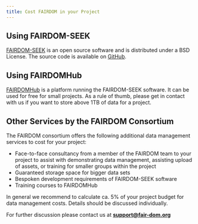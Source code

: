 ```yaml
---
title: Cost FAIRDOM in your Project
---
```


## Using FAIRDOM-SEEK

[FAIRDOM-SEEK](https://seek4science.org) is an open source software and is distributed under a BSD License. The source code is available on [GitHub](https://github.com/seek4science/seek).

## Using FAIRDOMHub
[FAIRDOMHub](https://fairdomhub.org) is a platform running the FAIRDOM-SEEK software. It can be used for free for small projects. As a rule of thumb, please get in contact with us if you want to store above 1TB of data for a project.

## Other Services by the FAIRDOM Consortium

The FAIRDOM consortium offers the following additional data management services to cost for your project:
  * Face-to-face consultancy from a member of the FAIRDOM team to your project to assist with demonstrating data management, assisting upload of assets, 
    or training  for smaller groups within the project
  * Guaranteed storage space for bigger data sets
  * Bespoken development requirements of FAIRDOM-SEEK software
  * Training courses to FAIRDOMHub

In general we recommend to calculate ca. 5% of your project budget for data management costs. Details should be discussed individually. 

For further discussion please contact us at **support@fair-dom.org**
